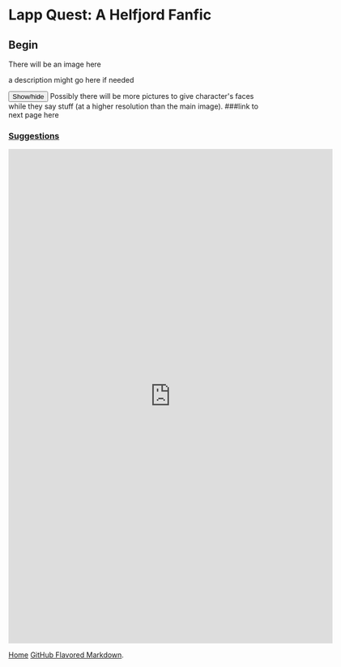 # Lapp Quest: A Helfjord Fanfic

## Begin

There will be an image here  

a description might go here if needed
<div id="spoiler" style="display:none"> 

Lapp:    I like apples  
Erdan:   Shut up also i am racist  
Miri:    *does stab*  
Morne:   Bless you!  
Veit:    Am lost  
Orlando: I'm straight  
[Flanderise her? I barely know 'er](https://tvtropes.org/pmwiki/pmwiki.php/Main/Flanderization)  
</div> 
<button title="Dialogue" type="button" onclick="if(document.getElementById('spoiler') .style.display=='none') {document.getElementById('spoiler') .style.display=''}else{document.getElementById('spoiler') .style.display='none'}">Show/hide</button>  
Possibly there will be more pictures to give character's faces while they say stuff (at a higher resolution than the main image).
###link to next page here

### [Suggestions](https://docs.google.com/forms/d/1gA93L5m_3p3brvnw16jQMmJhGm_uoIiFuLvl1sOPMnQ/)

<iframe src="https://docs.google.com/forms/d/e/1FAIpQLScAI6Z2fBI-bIHM_B6ExIrEBIcXNfEMy3MoeeV7S7VWruH5KA/viewform?embedded=true" width="640" height="976" frameborder="0" marginheight="0" marginwidth="0">Loading...</iframe>

[Home](https://michael-barcham.github.io/Helfjord/)
[GitHub Flavored Markdown](https://guides.github.com/features/mastering-markdown/).
